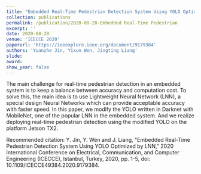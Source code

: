 ```yaml
---
title: "Embedded Real-Time Pedestrian Detection System Using YOLO Optimized by LNN"
collection: publications
permalink: /publication/2020-08-28-Embedded Real-Time Pedestrian
excerpt: ''
date: 2020-08-28
venue: 'ICECCE 2020'
paperurl: 'https://ieeexplore.ieee.org/document/9179384'
authors: 'Yuanzhe Jin, Yixun Wen, Jingting Liang'
slide: 
award: 
show_year: false
---
```

The main challenge for real-time pedestrian detection in an embedded system is to keep a balance between accuracy and computation cost. To solve this, the main idea is to use Lightweight Neural Network (LNN), a special design Neural Networks which can provide acceptable accuracy with faster speed. In this paper, we modify the YOLO written in Darknet with MobileNet, one of the popular LNN in the embedded system. And we realize deploying real-time pedestrian detection using the modified YOLO on the platform Jetson TX2.

Recommended citation: Y. Jin, Y. Wen and J. Liang, "Embedded Real-Time Pedestrian Detection System Using YOLO Optimized by LNN," 2020 International Conference on Electrical, Communication, and Computer Engineering (ICECCE), Istanbul, Turkey, 2020, pp. 1-5, doi: 10.1109/ICECCE49384.2020.9179384.
